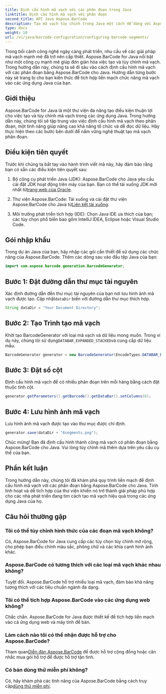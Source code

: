 ```yaml
---
title: Định cấu hình mã vạch với các phân đoạn trong Java
linktitle: Định cấu hình mã vạch với phân đoạn
second_title: API Java Aspose.BarCode
description: Tạo mã vạch tùy chỉnh trong Java một cách dễ dàng với Aspose.BarCode. Đa năng, hiệu quả và thân thiện với nhà phát triển.
type: docs
weight: 10
url: /vi/java/barcode-configuration/configuring-barcode-segments/
---
```


Trong bối cảnh công nghệ ngày càng phát triển, nhu cầu về các giải pháp mã vạch mạnh mẽ đã trở nên cấp thiết. Aspose.BarCode for Java nổi bật như một công cụ mạnh mẽ giúp đơn giản hóa việc tạo và tùy chỉnh mã vạch. Trong hướng dẫn này, chúng ta sẽ đi sâu vào cách định cấu hình mã vạch với các phân đoạn bằng Aspose.BarCode cho Java. Hướng dẫn từng bước này sẽ trang bị cho bạn kiến thức để tích hợp liền mạch chức năng mã vạch vào các ứng dụng Java của bạn.

## Giới thiệu

Aspose.BarCode for Java là một thư viện đa năng tạo điều kiện thuận lợi cho việc tạo và tùy chỉnh mã vạch trong các ứng dụng Java. Trong hướng dẫn này, chúng tôi sẽ tập trung vào việc định cấu hình mã vạch theo phân đoạn, một tính năng giúp nâng cao khả năng tổ chức và dễ đọc dữ liệu. Hãy thực hiện theo các bước bên dưới để nắm vững nghệ thuật tạo mã vạch phân đoạn.

## Điều kiện tiên quyết

Trước khi chúng ta bắt tay vào hành trình viết mã này, hãy đảm bảo rằng bạn có sẵn các điều kiện tiên quyết sau:

1.  Bộ công cụ phát triển Java (JDK): Aspose.BarCode cho Java yêu cầu cài đặt JDK hoạt động trên máy của bạn. Bạn có thể tải xuống JDK mới nhất từ[trang web của Oracle](https://www.oracle.com/java/technologies/javase-downloads.html).

2.  Thư viện Aspose.BarCode: Tải xuống và cài đặt thư viện Aspose.BarCode cho Java từ[Liên kết tải xuống](https://releases.aspose.com/barcode/java/).

3. Môi trường phát triển tích hợp (IDE): Chọn Java IDE ưa thích của bạn; các tùy chọn phổ biến bao gồm IntelliJ IDEA, Eclipse hoặc Visual Studio Code.

## Gói nhập khẩu

Trong dự án Java của bạn, hãy nhập các gói cần thiết để sử dụng các chức năng của Aspose.BarCode. Thêm các dòng sau vào đầu tệp Java của bạn:

```java
import com.aspose.barcode.generation.BarcodeGenerator;
```

## Bước 1: Đặt đường dẫn thư mục tài nguyên

 Xác định đường dẫn đến thư mục tài nguyên của bạn nơi lưu hình ảnh mã vạch được tạo. Cập nhật`dataDir` biến với đường dẫn thư mục thích hợp.

```java
String dataDir = "Your Document Directory";
```

## Bước 2: Tạo Trình tạo mã vạch

 Khởi tạo BarcodeGenerator với loại mã vạch và dữ liệu mong muốn. Trong ví dụ này, chúng tôi sử dụng`DATABAR_EXPANDED_STACKED`và cung cấp dữ liệu mẫu.

```java
BarcodeGenerator generator = new BarcodeGenerator(EncodeTypes.DATABAR_EXPANDED_STACKED, "(01)98898765432106(3202)012345(15)991231");
```

## Bước 3: Đặt số cột

Định cấu hình mã vạch để có nhiều phân đoạn trên mỗi hàng bằng cách đặt thuộc tính cột.

```java
generator.getParameters().getBarcode().getDataBar().setColumns(6);
```

## Bước 4: Lưu hình ảnh mã vạch

Lưu hình ảnh mã vạch được tạo vào thư mục được chỉ định.

```java
generator.save(dataDir + "6segments.png");
```

Chúc mừng! Bạn đã định cấu hình thành công mã vạch có phân đoạn bằng Aspose.BarCode cho Java. Vui lòng tùy chỉnh mã thêm dựa trên yêu cầu cụ thể của bạn.

## Phần kết luận

Trong hướng dẫn này, chúng tôi đã khám phá quy trình liền mạch để định cấu hình mã vạch với các phân đoạn bằng Aspose.BarCode cho Java. Tính linh hoạt và dễ tích hợp của thư viện khiến nó trở thành giải pháp phù hợp cho các nhà phát triển đang tìm cách tạo mã vạch hiệu quả trong các ứng dụng Java của họ.

## Câu hỏi thường gặp

### Tôi có thể tùy chỉnh hình thức của các đoạn mã vạch không?
Có, Aspose.BarCode for Java cung cấp các tùy chọn tùy chỉnh mở rộng, cho phép bạn điều chỉnh màu sắc, phông chữ và các khía cạnh hình ảnh khác.

### Aspose.BarCode có tương thích với các loại mã vạch khác nhau không?
Tuyệt đối. Aspose.BarCode hỗ trợ nhiều loại mã vạch, đảm bảo khả năng tương thích với các tiêu chuẩn ngành đa dạng.

### Tôi có thể tích hợp Aspose.BarCode vào các ứng dụng web không?
Chắc chắn. Aspose.BarCode for Java được thiết kế để tích hợp liền mạch vào cả ứng dụng web và máy tính để bàn.

### Làm cách nào tôi có thể nhận được hỗ trợ cho Aspose.BarCode?
 Tham quan[Diễn đàn Aspose.BarCode](https://forum.aspose.com/c/barcode/13) để được hỗ trợ cộng đồng hoặc cân nhắc mua gói hỗ trợ để được hỗ trợ tận tình.

### Có bản dùng thử miễn phí không?
 Có, hãy khám phá các tính năng của Aspose.BarCode bằng cách truy cập[dùng thử miễn phí](https://releases.aspose.com/).
